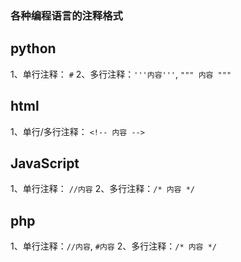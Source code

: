### 各种编程语言的注释格式

## python
1、单行注释： `#` 
2、多行注释：`'''内容'''`, `""" 内容 """`

## html
1、单行/多行注释： `<!-- 内容 -->`

## JavaScript
1、单行注释： `//内容`
2、多行注释：`/* 内容 */`

## php
1、单行注释：`//内容`, `#内容`
2、多行注释：`/* 内容 */`
